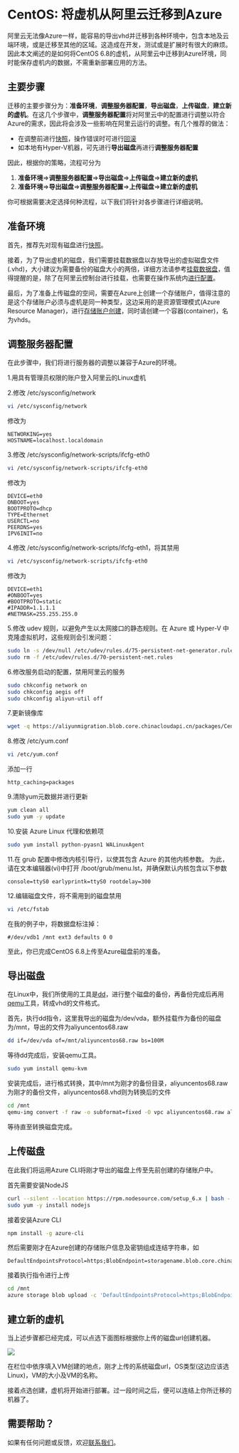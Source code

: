 # CentOS: 将虚机从阿里云迁移到Azure

阿里云无法像Azure一样，能容易的导出vhd并迁移到各种环境中，包含本地及云端环境，或是迁移至其他的区域。这造成在开发，测试或是扩展时有很大的麻烦。因此本文阐述的是如何将CentOS 6.8的虚机，从阿里云中迁移到Azure环境，同时能保存虚机内的数据，不需重新部署应用的方法。


## 主要步骤

迁移的主要步骤分为：__准备环境__，__调整服务器配置__，__导出磁盘__，__上传磁盘__，__建立新的虚机__。在这几个步骤中，**调整服务器配置**将对阿里云中的配置进行调整以符合Azure的需求，因此将会涉及一些影响在阿里云运行的调整。有几个推荐的做法：

* 在调整前进行[快照](https://help.aliyun.com/document_detail/25455.html?spm=5176.doc25429.6.644.VHJtFD)，操作错误时可进行[回滚](https://help.aliyun.com/document_detail/25450.html?spm=5176.doc25455.6.641.S3Z8he)
* 如本地有Hyper-V机器，可先进行**导出磁盘**再进行**调整服务器配置**

因此，根据你的策略，流程可分为

1. __准备环境__=>__调整服务器配置__=>__导出磁盘__=>__上传磁盘__=>__建立新的虚机__
2. __准备环境__=>__导出磁盘__=>__调整服务器配置__=>__上传磁盘__=>__建立新的虚机__

你可根据需要决定选择何种流程，以下我们将针对各步骤进行详细说明。

## 准备环境

首先，推荐先对现有磁盘进行[快照](https://help.aliyun.com/document_detail/25455.html?spm=5176.doc25429.6.644.VHJtFD)。

接着，为了导出虚机的磁盘，我们需要挂载数据盘以存放导出的虚拟磁盘文件(.vhd)，大小建议为需要备份的磁盘大小的两倍，详细方法请参考[挂载数据盘](https://help.aliyun.com/document_detail/25446.html?spm=5176.doc25450.6.624.AYaS4Z)，值得提醒的是，除了在阿里云控制台进行挂载，也需要在操作系统内[进行配置](https://help.aliyun.com/document_detail/25426.html?spm=5176.doc25446.2.3.pia69h)。

最后，为了准备上传磁盘的空间，需要在Azure上创建一个存储账户，值得注意的是这个存储账户必须与虚机是同一种类型，这边采用的是资源管理模式(Azure Resource Manager)，进行[存储账户创建](https://www.azure.cn/documentation/articles/storage-create-storage-account/)，同时请创建一个容器(container)，名为vhds。

## 调整服务器配置

在此步骤中，我们将进行服务器的调整以兼容于Azure的环境。

1.用具有管理员权限的账户登入阿里云的Linux虚机

2.修改 /etc/sysconfig/network

```bash
vi /etc/sysconfig/network
```

修改为

```
NETWORKING=yes
HOSTNAME=localhost.localdomain
```

3.修改 /etc/sysconfig/network-scripts/ifcfg-eth0

```bash
vi /etc/sysconfig/network-scripts/ifcfg-eth0
```

修改为

```
DEVICE=eth0
ONBOOT=yes
BOOTPROTO=dhcp
TYPE=Ethernet
USERCTL=no
PEERDNS=yes
IPV6INIT=no
```

4.修改 /etc/sysconfig/network-scripts/ifcfg-eth1，将其禁用

```bash
vi /etc/sysconfig/network-scripts/ifcfg-eth0
```

修改为

```
DEVICE=eth1
#ONBOOT=yes
#BOOTPROTO=static
#IPADDR=1.1.1.1
#NETMASK=255.255.255.0
```

5.修改 udev 规则，以避免产生以太网接口的静态规则。在 Azure 或 Hyper-V 中克隆虚拟机时，这些规则会引发问题：

```bash
sudo ln -s /dev/null /etc/udev/rules.d/75-persistent-net-generator.rules
sudo rm -f /etc/udev/rules.d/70-persistent-net.rules
```

6.修改服务启动的配置，禁用阿里云的服务

```bash
sudo chkconfig network on
sudo chkconfig aegis off
sudo chkconfig aliyun-util off
```

7.更新镜像库

```bash
wget -q https://aliyunmigration.blob.core.chinacloudapi.cn/packages/CentOS-Base.repo -O /etc/yum.repos.d/CentOS-Base.repo
```

8.修改 /etc/yum.conf

```bash
vi /etc/yum.conf
```

添加一行

```
http_caching=packages
```

9.清除yum元数据并进行更新

```bash
yum clean all
sudo yum -y update
```

10.安装 Azure Linux 代理和依赖项

```bash
sudo yum install python-pyasn1 WALinuxAgent
```

11.在 grub 配置中修改内核引导行，以使其包含 Azure 的其他内核参数。 为此，请在文本编辑器(vi)中打开 /boot/grub/menu.lst，并确保默认内核包含以下参数

```
console=ttyS0 earlyprintk=ttyS0 rootdelay=300
```

12.编辑磁盘文件，将不需用到的磁盘禁用

```bash
vi /etc/fstab
```

在我的例子中，将数据盘标注掉：
```
#/dev/vdb1 /mnt ext3 defaults 0 0
```

至此，你已完成CentOS 6.8上传至Azure磁盘前的准备。

## 导出磁盘

在Linux中，我们所使用的工具是[dd](https://www.linux.com/learn/full-metal-backup-using-dd-command)，进行整个磁盘的备份，再备份完成后再用[qemu](http://wiki.qemu-project.org/Main_Page)工具，转成vhd的文件格式。

首先，执行dd指令，这里我导出的磁盘为/dev/vda，额外挂载作为备份的磁盘为/mnt，导出的文件为aliyuncentos68.raw

```bash
dd if=/dev/vda of=/mnt/aliyuncentos68.raw bs=100M
```

等待dd完成后，安装qemu工具。

```bash
sudo yum install qemu-kvm
```

安装完成后，进行格式转换，其中/mnt为刚才的备份目录，aliyuncentos68.raw为刚才的备份文件，aliyuncentos68.vhd则为转换后的文件

```bash
cd /mnt
qemu-img convert -f raw -o subformat=fixed -O vpc aliyuncentos68.raw aliyuncentos68.vhd
```

等待直至转换磁盘完成。

## 上传磁盘

在此我们将运用Azure CLI将刚才导出的磁盘上传至先前创建的存储账户中。

首先需要安装NodeJS

```bash
curl --silent --location https://rpm.nodesource.com/setup_6.x | bash -
sudo yum -y install nodejs
```

接着安装Azure CLI

```bash
npm install -g azure-cli
```

然后需要刚才在Azure创建的存储账户信息及密钥组成连结字符串，如

```
DefaultEndpointsProtocol=https;BlobEndpoint=storagename.blob.core.chinacloudapi.cn;AccountName=storagename;AccountKey=storagekey
```

接着执行指令进行上传

```bash
cd /mnt
azure storage blob upload -c 'DefaultEndpointsProtocol=https;BlobEndpoint=storagename.blob.core.chinacloudapi.cn;AccountName=storagename;AccountKey=storagekey' -t page --container vhds -f aliyuncentos68.vhd
```

## 建立新的虚机

当上述步骤都已经完成，可以点选下面图标根据你上传的磁盘url创建机器。

<a href="https://portal.azure.cn/#create/Microsoft.Template/uri/https%3A%2F%2Fraw.githubusercontent.com%2FAzure%2FAliyunMigration%2Fmaster%2FARMTemplateRepos%2FcreateVmFromCustomVhd.json" target="_blank">
    <img src="http://azuredeploy.net/deploybutton.png"/>
</a>

在栏位中依序填入VM创建的地点，刚才上传的系统磁盘url，OS类型(这边应该选Linux)，VM的大小及VM的名称。

接着点选创建，虚机将开始进行部署。过一段时间之后，便可以连结上你所迁移的机器了。

## 需要帮助？

如果有任何问题或反馈，欢迎[联系我们](mailto:amcteam@microsoft.com)。
